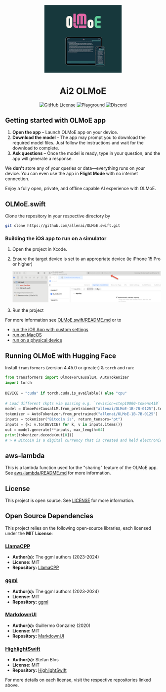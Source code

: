 <div align="center">
  <img src="./doc_assets/App_Main.png" alt="App Main" width="250"/>
  <br>
  <h1>Ai2 OLMoE</h1>
</div>
<p align="center">
  <a href="https://github.com/allenai/OLMo/blob/main/LICENSE">
    <img alt="GitHub License" src="https://img.shields.io/github/license/allenai/OLMo">
  </a>
  <a href="https://playground.allenai.org">
    <img alt="Playground" src="https://img.shields.io/badge/Ai2-Playground-F0529C">
  </a>
  <a href="https://discord.gg/sZq3jTNVNG">
    <img alt="Discord" src="https://img.shields.io/badge/Discord%20-%20blue?style=flat&logo=discord&label=Ai2&color=%235B65E9">
  </a>
</p>

## Getting started with OLMoE app

1. **Open the app** – Launch OLMoE app on your device.
2. **Download the model** – The app may prompt you to download the required model files. Just follow the instructions and wait for the download to complete.
3. **Ask questions** – Once the model is ready, type in your question, and the app will generate a response.

We **don't** store any of your queries or data—everything runs on your device. You can even use the app in **Flight Mode** with no internet connection.

Enjoy a fully open, private, and offline capable AI experience with OLMoE.

## OLMoE.swift

Clone the repository in your respective directory by

``` sh
git clone https://github.com/allenai/OLMoE.swift.git
```

### Building the iOS app to run on a simulator

1) Open the project in Xcode.

1) Ensure the target device is set to an appropriate device (ie iPhone 15 Pro or higher)

    ![Select Project OLMoE Swift](./doc_assets/Set_Target_Device.png)

1) Run the project

For more information see [OLMoE.swift/README.md](OLMoE.swift/README.md) or to

- [run the iOS App with custom settings](./OLMoE.swift/README.md#building-the-ios-app-with-custom-settings)
- [run on MacOS](./OLMoE.swift/README.md#running-on-macos)
- [run on a physical device](OLMoE.swift/README.md#running-on-a-physical-device)

## Running OLMoE with Hugging Face

Install `transformers` (version 4.45.0 or greater) & `torch` and run:

```python
from transformers import OlmoeForCausalLM, AutoTokenizer
import torch

DEVICE = "cuda" if torch.cuda.is_available() else "cpu"

# Load different ckpts via passing e.g. `revision=step10000-tokens41B`
model = OlmoeForCausalLM.from_pretrained("allenai/OLMoE-1B-7B-0125").to(DEVICE)
tokenizer = AutoTokenizer.from_pretrained("allenai/OLMoE-1B-7B-0125")
inputs = tokenizer("Bitcoin is", return_tensors="pt")
inputs = {k: v.to(DEVICE) for k, v in inputs.items()}
out = model.generate(**inputs, max_length=64)
print(tokenizer.decode(out[0]))
# > # Bitcoin is a digital currency that is created and held electronically. No one controls it. Bitcoins aren't printed, like dollars or euros – they're produced by people and businesses running computers all around the world, using software that solves mathematical
```

## aws-lambda

This is a lambda function used for the "sharing" feature of the OLMoE app. See [aws-lambda/README.md](aws-lambda/README.md) for more information.

## License

This project is open source. See [LICENSE](LICENSE) for more information.

## Open Source Dependencies

This project relies on the following open-source libraries, each licensed under the **MIT License**:

### [LlamaCPP](https://github.com/ggerganov/llama.cpp)

- **Author(s):** The ggml authors (2023-2024)
- **License:** MIT
- **Repository:** [LlamaCPP](https://github.com/ggerganov/llama.cpp)

### [ggml](https://github.com/ggerganov/ggml)

- **Author(s):** The ggml authors (2023-2024)
- **License:** MIT
- **Repository:** [ggml](https://github.com/ggerganov/ggml)

### [MarkdownUI](https://github.com/gonzalezreal/swift-markdown-ui)

- **Author(s):** Guillermo Gonzalez (2020)
- **License:** MIT
- **Repository:** [MarkdownUI](https://github.com/gonzalezreal/swift-markdown-ui)

### [HighlightSwift](https://github.com/appstefan/HighlightSwift)

- **Author(s):** Stefan Blos
- **License:** MIT
- **Repository:** [HighlightSwift](https://github.com/appstefan/HighlightSwift)

For more details on each license, visit the respective repositories linked above.

